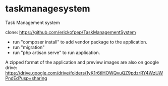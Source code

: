 # taskmanagesystem
Task Management system

clone: https://github.com/erickofpep/TaskManagementSystem
- run "composer install" to add vendor package to the application.
- run "migration"
- run "php artisan serve" to run application.

A zipped format of the application and preview images are also on google drive:
https://drive.google.com/drive/folders/1yK1r6tlHOWQvuQZ9pdzrRY4WzUWPndEd?usp=sharing

